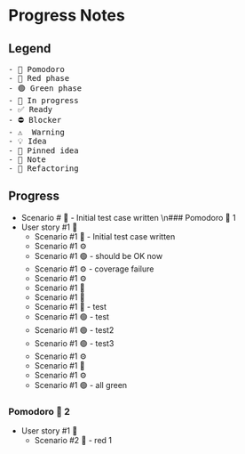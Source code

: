 # Progress Notes

## Legend

<pre>
- 🍅 Pomodoro
- 🔴 Red phase
- 🟢 Green phase
- 🚧 In progress
- ✅ Ready
- ⛔ Blocker
- ⚠  Warning 
- 💡 Idea
- 📌 Pinned idea
- 📝 Note 
- 🔨 Refactoring
</pre>

## Progress

- Scenario # 🔴 - Initial test case written
  \n### Pomodoro 🍅 1
- User story #1 🚧
  - Scenario #1 🔴 - Initial test case written
  - Scenario #1 ⚙
  - Scenario #1 🟢 - should be OK now
  - Scenario #1 ⚙ - coverage failure
  - Scenario #1 ⚙
  - Scenario #1 🔴
  - Scenario #1 🔴
  - Scenario #1 🔴 - test
  - Scenario #1 🟢 - test
  - Scenario #1 🟢 - test2
  - Scenario #1 🟢 - test3
  - Scenario #1 ⚙
  - Scenario #1 🔴
  - Scenario #1 ⚙
  - Scenario #1 🟢 - all green
### Pomodoro 🍅 2
- User story #1 🚧
  - Scenario #2 🔴 - red 1
